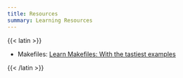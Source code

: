 ```yaml
---
title: Resources
summary: Learning Resources
---
```

{{< latin >}}

- Makefiles: [Learn Makefiles: With the tastiest examples](https://makefiletutorial.com/)

{{< /latin >}}
